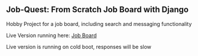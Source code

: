 ## Job-Quest: From Scratch Job Board with Django
Hobby Project for a job board, including search and messaging functionality

Live Version running here: [Job Board](https://job-board-828m.onrender.com)

Live version is running on cold boot, responses will be slow